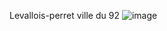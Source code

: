 Levallois-perret ville du 92 
![image](https://user-images.githubusercontent.com/115066370/198038954-b537cf9c-0546-4e6f-b523-e6ca6959372a.png)
